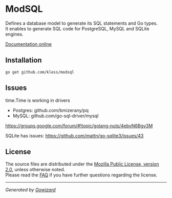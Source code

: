 ModSQL
======
Defines a database model to generate its SQL statements and Go types.  
It enables to generate SQL code for PostgreSQL, MySQL and SQLite engines.

[Documentation online](http://godoc.org/github.com/kless/modsql)

## Installation

	go get github.com/kless/modsql

## Issues

time.Time is working in drivers

+ Postgres: github.com/bmizerany/pq
+ MySQL: github.com/go-sql-driver/mysql

https://groups.google.com/forum/#!topic/golang-nuts/4ebvN6Bgv3M

SQLite has issues: https://github.com/mattn/go-sqlite3/issues/43

## License

The source files are distributed under the [Mozilla Public License, version 2.0](http://mozilla.org/MPL/2.0/),
unless otherwise noted.  
Please read the [FAQ](http://www.mozilla.org/MPL/2.0/FAQ.html)
if you have further questions regarding the license.

* * *
*Generated by [Gowizard](https://github.com/kless/wizard)*
